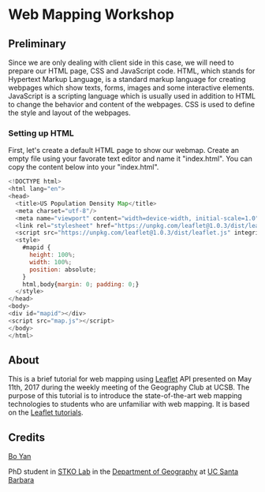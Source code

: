 # Web Mapping Workshop
## Preliminary
Since we are only dealing with client side in this case, we will need to prepare our HTML page, CSS and JavaScript code. HTML, which stands for Hypertext Markup Language, is a standard markup language for creating webpages which show texts, forms, images and some interactive elements. JavaScript is a scripting language which is usually used in addition to HTML to change the behavior and content of the webpages. CSS is used to define the style and layout of the webpages.
### Setting up HTML
First, let's create a default HTML page to show our webmap. Create an empty file using your favorate text editor and name it "index.html". You can copy the content below into your "index.html".
```javascript
<!DOCTYPE html>
<html lang="en">
<head>
  <title>US Population Density Map</title>
  <meta charset="utf-8"/>
  <meta name="viewport" content="width=device-width, initial-scale=1.0">
  <link rel="stylesheet" href="https://unpkg.com/leaflet@1.0.3/dist/leaflet.css" integrity="sha512-07I2e+7D8p6he1SIM+1twR5TIrhUQn9+I6yjqD53JQjFiMf8EtC93ty0/5vJTZGF8aAocvHYNEDJajGdNx1IsQ==" crossorigin=""/>
  <script src="https://unpkg.com/leaflet@1.0.3/dist/leaflet.js" integrity="sha512-A7vV8IFfih/D732iSSKi20u/ooOfj/AGehOKq0f4vLT1Zr2Y+RX7C+w8A1gaSasGtRUZpF/NZgzSAu4/Gc41Lg==" crossorigin=""></script>
  <style>
    #mapid {
      height: 100%;
      width: 100%;
      position: absolute;
    }
    html,body{margin: 0; padding: 0;}
  </style>
</head>
<body>
<div id="mapid"></div>
<script src="map.js"></script>
</body>
</html>
```


## About
This is a brief tutorial for web mapping using [Leaflet](http://leafletjs.com/ "Leaflet") API presented on May 11th, 2017 during the weekly meeting of the Geography Club at UCSB. The purpose of this tutorial is to introduce the state-of-the-art web mapping technologies to students who are unfamiliar with web mapping. It is based on the [Leaflet tutorials](http://leafletjs.com/examples.html "leaflet").
## Credits
[Bo Yan](https://github.com/BoYanSTKO "Bo Yan")

PhD student in [STKO Lab](http://stko.geog.ucsb.edu "STKO") in the [Department of Geography](http://geog.ucsb.edu "geog") at [UC Santa Barbara](http://www.ucsb.edu/ "UCSB")
